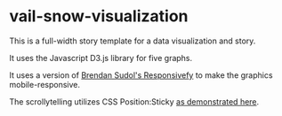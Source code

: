 # vail-snow-visualization

This is a full-width story template for a data visualization and story.

It uses the Javascript D3.js library for five graphs. 

It uses a version of [Brendan Sudol's Responsivefy](https://brendansudol.com/writing/responsive-d3) to make the graphics mobile-responsive.

The scrollytelling utilizes CSS Position:Sticky [as demonstrated here](https://codepen.io/enatario/pen/GGqepe).
